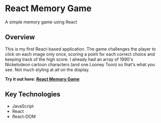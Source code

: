 # React Memory Game
A simple memory game using React

## Overview
This is my first React-based application. The game challenges the player to click on each image only once, scoring a point for each correct choice and keeping track of the high score. I already had an array of 1990's Nickelodeon cartoon characters (and one Looney Toon) so that's what you see. Not much styling at all on the display. 

**Try it out here: [React Memory Game](https://rgerboth.github.io/reactmemorygame/ "Title")**

## Key Technologies
* JavaScript
* React
* React-DOM
